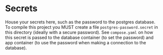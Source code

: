 # Secrets

House your secrets here, such as the password to the postgres database. To compile this project you MUST create a file `postgres-password.secret` in this directory (ideally with a secure password). See `compose.yaml` on how this secret is passed to the database container (to set the password) and app container (to use the password when making a connection to the database).